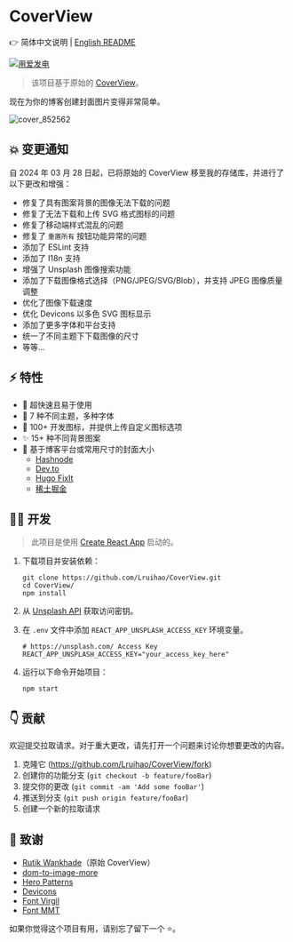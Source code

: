 # CoverView

👉 简体中文说明 | [English README](README.en.md)

[![用爱发电](https://badges.frapsoft.com/os/v1/open-source.svg?v=103)](https://github.com/Lruihao/CoverView)

> 该项目基于原始的 [CoverView](https://github.com/rutikwankhade/CoverView)。

现在为你的博客创建封面图片变得非常简单。

![cover_852562](https://github.com/Lruihao/CoverView/assets/33419593/f61407eb-fcba-4e78-8ee1-abd633f4c5a0)

## 💥 变更通知

自 2024 年 03 月 28 日起，已将原始的 CoverView 移至我的存储库，并进行了以下更改和增强：

- 修复了具有图案背景的图像无法下载的问题
- 修复了无法下载和上传 SVG 格式图标的问题
- 修复了移动端样式混乱的问题
- 修复了 `重置所有` 按钮功能异常的问题
- 添加了 ESLint 支持
- 添加了 I18n 支持
- 增强了 Unsplash 图像搜索功能
- 添加了下载图像格式选择（PNG/JPEG/SVG/Blob），并支持 JPEG 图像质量调整
- 优化了图像下载速度
- 优化 Devicons 以多色 SVG 图标显示
- 添加了更多字体和平台支持
- 统一了不同主题下下载图像的尺寸
- 等等...

## ⚡ 特性

- 🚀 超快速且易于使用
- 🌈 7 种不同主题，多种字体
- 🌠 100+ 开发图标，并提供上传自定义图标选项
- ✨ 15+ 种不同背景图案
- 💾 基于博客平台或常用尺寸的封面大小
  - [Hashnode](https://hashnode.com/)
  - [Dev.to](https://dev.to/)
  - [Hugo FixIt](https://github.com/hugo-fixit/FixIt)
  - [稀土掘金](https://juejin.cn/)

## 👩‍💻 开发

> 此项目是使用 [Create React App](https://github.com/facebook/create-react-app) 启动的。

1. 下载项目并安装依赖：

    ```shell
    git clone https://github.com/Lruihao/CoverView.git
    cd CoverView/
    npm install
    ```

2. 从 [Unsplash API](https://unsplash.com/developers) 获取访问密钥。
3. 在 `.env` 文件中添加 `REACT_APP_UNSPLASH_ACCESS_KEY` 环境变量。

    ```shell
    # https://unsplash.com/ Access Key
    REACT_APP_UNSPLASH_ACCESS_KEY="your_access_key_here"
    ```

4. 运行以下命令开始项目：

    ```shell
    npm start
    ```

## 👇 贡献

欢迎提交拉取请求。对于重大更改，请先打开一个问题来讨论你想要更改的内容。

1. 克隆它 (<https://github.com/Lruihao/CoverView/fork>)
2. 创建你的功能分支 (`git checkout -b feature/fooBar`)
3. 提交你的更改 (`git commit -am 'Add some fooBar'`)
4. 推送到分支 (`git push origin feature/fooBar`)
5. 创建一个新的拉取请求

## 🙏 致谢

- [Rutik Wankhade](https://github.com/rutikwankhade)（原始 CoverView）
- [dom-to-image-more](https://github.com/1904labs/dom-to-image-more)
- [Hero Patterns](https://www.heropatterns.com/)
- [Devicons](https://github.com/devicons/devicon)
- [Font Virgil](https://github.com/excalidraw/virgil)
- [Font MMT](https://github.com/Lruihao/MMT)

如果你觉得这个项目有用，请别忘了留下一个 ⭐。
